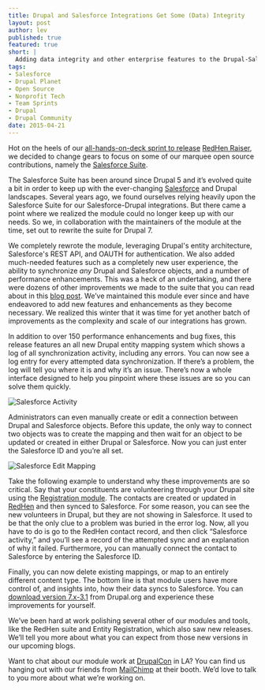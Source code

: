```yaml
---
title: Drupal and Salesforce Integrations Get Some (Data) Integrity
layout: post
author: lev
published: true
featured: true
short: |
  Adding data integrity and other enterprise features to the Drupal-Salesforce integration.
tags:
- Salesforce
- Drupal Planet
- Open Source
- Nonprofit Tech
- Team Sprints
- Drupal
- Drupal Community
date: 2015-04-21
---
```


Hot on the heels of our [all-hands-on-deck sprint to release](http://thinkshout.com/blog/2015/01/reimagined-sprints-redhen-raiser/) [RedHen Raiser](https://www.drupal.org/project/redhen_raiser), we decided to change gears to focus on some of our marquee open source contributions, namely the [Salesforce Suite](https://www.drupal.org/project/salesforce).

The Salesforce Suite has been around since Drupal 5 and it’s evolved quite a bit in order to keep up with the ever-changing [Salesforce](http://salesforce.com) and Drupal landscapes. Several years ago, we found ourselves relying heavily upon the Salesforce Suite for our Salesforce-Drupal integrations. But there came a point where we realized the module could no longer keep up with our needs. So we, in collaboration with the maintainers of the module at the time, set out to rewrite the suite for Drupal 7.

We completely rewrote the module, leveraging Drupal's entity architecture, Salesforce's REST API, and OAUTH for authentication. We also added much-needed features such as a completely new user experience, the ability to synchronize _any_ Drupal and Salesforce objects, and a number of performance enhancements. This was a heck of an undertaking, and there were dozens of other improvements we made to the suite that you can read about in this [blog post](http://thinkshout.com/blog/2012/11/lev/salesforce-rest-oauth/). We’ve maintained this module ever since and have endeavored to add new features and enhancements as they become necessary. We realized this winter that it was time for yet another batch of improvements as the complexity and scale of our integrations has grown.

In addition to over 150 performance enhancements and bug fixes, this release features an all new Drupal entity mapping system which shows a log of all synchronization activity, including any errors. You can now see a log entry for every attempted data synchronization. If there’s a problem, the log will tell you where it is and why it’s an issue. There’s now a whole interface designed to help you pinpoint where these issues are so you can solve them quickly.

![Salesforce Activity](http://thinkshout.com/assets/images/blog/salesforce-activity.png)

Administrators can even manually create or edit a connection between Drupal and Salesforce objects. Before this update, the only way to connect two objects was to create the mapping and then wait for an object to be updated or created in either Drupal or Salesforce. Now you can just enter the Salesforce ID and you’re all set.

![Salesforce Edit Mapping](http://thinkshout.com/assets/images/blog/salesforce-edit.png)

Take the following example to understand why these improvements are so critical. Say that your constituents are volunteering through your Drupal site using the [Registration module](https://www.drupal.org/project/registration). The contacts are created or updated in [RedHen](https://www.drupal.org/project/redhen) and then synced to Salesforce. For some reason, you can see the new volunteers in Drupal, but they are not showing in Salesforce. It used to be that the only clue to a problem was buried in the error log. Now, all you have to do is go to the RedHen contact record, and then click “Salesforce activity,” and you’ll see a record of the attempted sync and an explanation of why it failed. Furthermore, you can manually connect the contact to Salesforce by entering the Salesforce ID.

Finally, you can now delete existing mappings, or map to an entirely different content type. The bottom line is that module users have more control of, and insights into, how their data syncs to Salesforce. You can [download version 7.x-3.1](https://www.drupal.org/node/2452127) from Drupal.org and experience these improvements for yourself.

We’ve been hard at work polishing several other of our modules and tools, like the RedHen suite and Entity Registration, which also saw new releases. We’ll tell you more about what you can expect from those new versions in our upcoming blogs.

Want to chat about our module work at [DrupalCon](https://events.drupal.org/losangeles2015) in LA? You can find us hanging out with our friends from [MailChimp](http://stage.thinkshout.com/blog/category/mailchimp/) at their booth. We’d love to talk to you more about what we’re working on.
